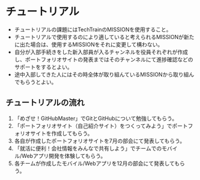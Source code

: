 # チュートリアル
- チュートリアルの課題にはTechTrainのMISSIONを使用すること。
- チュートリアルで使用するのにより適していると考えられるMISSIONが新たに出た場合は、使用するMISSIONをそれに変更して構わない。
- 自分が入部手続きをした新入部員が入るチャンネルを役員それぞれが作成し、ポートフォリオサイトの発表まではそのチャンネルにて進捗確認などのサポートをするとよい。
- 途中入部してきた人にはその時全体が取り組んているMISSIONから取り組んでもらうとよい。

## チュートリアルの流れ
1. 「めざせ！GitHubMaster」でGitとGitHubについて勉強してもらう。
1. 「ポートフォリオサイト（自己紹介サイト）をつくってみよう」でポートフォリオサイトを作成してもらう。
1. 各自が作成したポートフォリオサイトを7月の部会にて発表してもらう。
1. 「就活に便利！会社情報をみんなで共有しよう」でチームでのモバイル/Webアプリ開発を体験してもらう。
1. 各チームが作成したモバイル/Webアプリを12月の部会にて発表してもらう。
